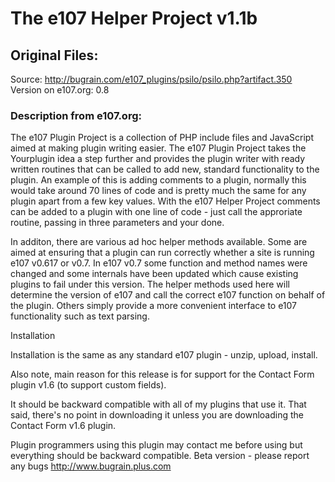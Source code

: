 # The e107 Helper Project v1.1b

## Original Files:
Source: http://bugrain.com/e107_plugins/psilo/psilo.php?artifact.350
Version on e107.org: 0.8

### Description from e107.org:
The e107 Plugin Project is a collection of PHP include files and JavaScript aimed at making plugin writing easier.
The e107 Plugin Project takes the Yourplugin idea a step further and provides the plugin writer with ready written routines that can be called to add new, standard functionality to the plugin. An example of this is adding comments to a plugin, normally this would take around 70 lines of code and is pretty much the same for any plugin apart from a few key values. With the e107 Helper Project comments can be added to a plugin with one line of code - just call the approriate routine, passing in three parameters and your done.

In additon, there are various ad hoc helper methods available. Some are aimed at ensuring that a plugin can run correctly whether a site is running e107 v0.617 or v0.7. In e107 v0.7 some function and method names were changed and some internals have been updated which cause existing plugins to fail under this version. The helper methods used here will determine the version of e107 and call the correct e107 function on behalf of the plugin. Others simply provide a more convenient interface to e107 functionality such as text parsing.

Installation

Installation is the same as any standard e107 plugin - unzip, upload, install.

Also note, main reason for this release is for support for the Contact Form plugin v1.6 (to support custom fields).

It should be backward compatible with all of my plugins that use it. That said, there's no point in downloading it unless you are downloading the Contact Form v1.6 plugin.

Plugin programmers using this plugin may contact me before using but everything should be backward compatible.
Beta version - please report any bugs http://www.bugrain.plus.com